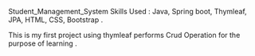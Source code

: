 Student_Management_System
Skills Used : Java, Spring boot, Thymleaf, JPA, HTML, CSS, Bootstrap .

This is my first project using thymleaf performs Crud Operation for the purpose of learning .
